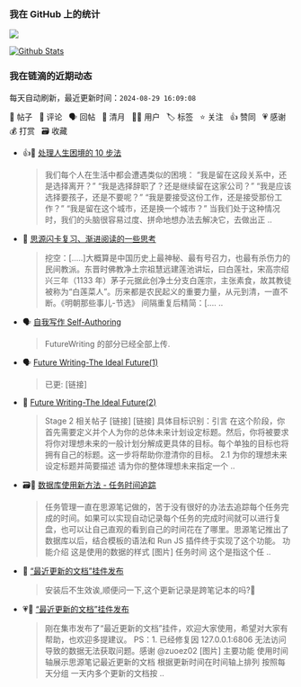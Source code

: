 ### 我在 GitHub 上的统计

<a title="Hits" target="_blank" href="https://github.com/Crowds21/Crowds21"><img src="https://hits.b3log.org/crowds21/crowds21.svg"></a>

[![Github Stats](https://github-readme-stats.vercel.app/api?username=crowds21&theme=tokyonight&show_icons=true)](https://github.com/crowds21)

<!--events start -->

### 我在链滴的近期动态

每天自动刷新，最近更新时间：`2024-08-29 16:09:08`

📝 帖子 &nbsp; 💬 评论 &nbsp; 🗣 回帖 &nbsp; 🌙 清月 &nbsp; 👨‍💻 用户 &nbsp; 🏷️ 标签 &nbsp; ⭐️ 关注 &nbsp; 👍 赞同 &nbsp; 💗 感谢 &nbsp; 💰 打赏 &nbsp; 🗃 收藏

* 👍📝 [处理人生困境的 10 步法](https://ld246.com/article/1723079213901)

  > 我们每个人在生活中都会遭遇类似的困境： “我是留在这段关系中，还是选择离开？” “我是选择辞职了？还是继续留在这家公司？” “我是应该选择要孩子，还是不要呢？” “我是要接受这份工作，还是接受那份工作？” “我是留在这个城市，还是换一个城市？” 当我们处于这种情况时，我们的头脑很容易过度、拼命地想办法去解决它，去做出正 ..
* 💬 [思源闪卡复习、渐进阅读的一些思考](https://ld246.com/article/1718977610599/comment/1719553048703#comments)

  > 挖空：[.....]大概算是中国历史上最神秘、最有号召力，也最有杀伤力的民间教派。东晋时佛教净土宗祖慧远建莲池讲坛，曰白莲社，宋高宗绍兴三年（1133 年）茅子元据此创净土分支白莲宗，主张素食，故其教徒被称为“白莲菜人”。历来都是农民起义的重要力量，从元到清，一直不断。《明朝那些事儿-节选》 间隔重复后精简：[.... ..
* 🗣 [自我写作 Self-Authoring](https://ld246.com/article/1708866599421/comment/1711464596903#comments)

  > FutureWriting 的部分已经全部上传.
* 🗣 [Future Writing-The Ideal Future(1)](https://ld246.com/article/1711464301384/comment/1718350857440#comments)

  > 已更: [链接]
* 📝 [Future Writing-The Ideal Future(2)](https://ld246.com/article/1718598357099)

  > Stage 2 相关帖子 [链接] [链接] 具体目标识别：引言 在这个阶段，你首先需要定义并个人为你的总体未来计划设定标题。然后，你将被要求将你对理想未来的一般计划分解成更具体的目标。每个单独的目标也将拥有自己的标题。这一步将帮助你澄清你的目标。 2.1 为你的理想未来设定标题并简要描述 请为你的整体理想未来指定一个 ..
* 🗃📝 [数据库使用新方法 - 任务时间追踪](https://ld246.com/article/1718417706013)

  > 任务管理一直在思源笔记做的，苦于没有很好的办法去追踪每个任务完成的时间。如果可以实现自动记录每个任务的完成时间就可以进行复盘，也可以让自己直观的看到自己的时间花在了哪里。思源笔记推出了数据库以后，结合模板的语法和 Run JS 插件终于实现了这个功能。 功能介绍 这是使用的数据的样式 [图片] 任务时间 这个是指这个任 ..
* 💬 [“最近更新的文档”挂件发布](https://ld246.com/article/1717735136831/comment/1717737065064#comments)

  > 安装后不生效诶,顺便问一下,这个更新记录是跨笔记本的吗?🙏
* 💗📝 [“最近更新的文档”挂件发布](https://ld246.com/article/1717735136831)

  > 刚在集市发布了“最近更新的文档”挂件，欢迎大家使用，希望对大家有帮助，也欢迎多提建议。 PS：1. 已经修复因 127.0.0.1:6806 无法访问导致的数据无法获取问题。感谢 @zuoez02 [图片] 主要功能 使用时间轴展示思源笔记最近更新的文档 根据更新时间在时间轴上排列 按照每天分组 一天内多个更新的文档按 ..


<!--events end -->
